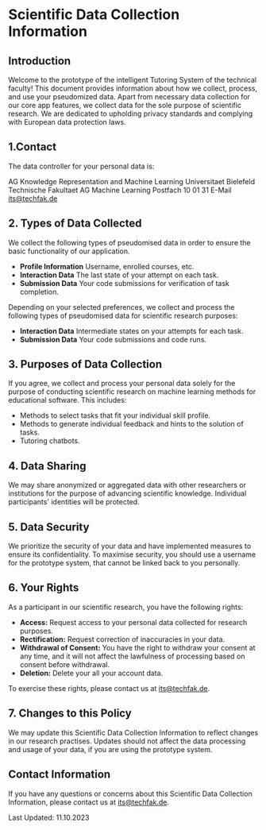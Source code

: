 # Scientific Data Collection Information

## Introduction

Welcome to the prototype of the intelligent Tutoring System of the technical faculty! This document provides information about how we collect, process, and use your pseudomized data. Apart from necessary data collection for our core app features, we collect data for the sole purpose of scientific research. We are dedicated to upholding privacy standards and complying with European data protection laws.

## 1.Contact

The data controller for your personal data is:

AG Knowledge Representation and Machine Learning
Universitaet Bielefeld
Technische Fakultaet
AG Machine Learning
Postfach 10 01 31
E-Mail [its@techfak.de](mailto:its@techfak.de)

## 2. Types of Data Collected

We collect the following types of pseudomised data in order to ensure the basic functionality of our application.

- **Profile Information** Username, enrolled courses, etc.
- **Interaction Data** The last state of your attempt on each task.
- **Submission Data** Your code submissions for verification of task completion.

Depending on your selected preferences, we collect and process the following types of pseudomised data for scientific research purposes:

- **Interaction Data** Intermediate states on your attempts for each task.
- **Submission Data** Your code submissions and code runs.

## 3. Purposes of Data Collection

If you agree, we collect and process your personal data solely for the purpose of conducting scientific research on machine learning methods for educational software. This includes:

- Methods to select tasks that fit your individual skill profile.
- Methods to generate individual feedback and hints to the solution of tasks.
- Tutoring chatbots.

## 4. Data Sharing

We may share anonymized or aggregated data with other researchers or institutions for the purpose of advancing scientific knowledge. Individual participants' identities will be protected.

## 5. Data Security

We prioritize the security of your data and have implemented measures to ensure its confidentiality. To maximise security, you should use a username for the prototype system, that cannot be linked back to you personally. 

## 6. Your Rights

As a participant in our scientific research, you have the following rights:

- **Access:** Request access to your personal data collected for research purposes.
- **Rectification:** Request correction of inaccuracies in your data.
- **Withdrawal of Consent:** You have the right to withdraw your consent at any time, and it will not affect the lawfulness of processing based on consent before withdrawal.
- **Deletion:** Delete your all your account data. 

To exercise these rights, please contact us at [its@techfak.de](mailto:its@techfak.de).

## 7. Changes to this Policy

We may update this Scientific Data Collection Information to reflect changes in our research practises. Updates should not affect the data processing and usage of your data, if you are using the prototype system.

## Contact Information

If you have any questions or concerns about this Scientific Data Collection Information, please contact us at [its@techfak.de](mailto:its@techfak.de).

Last Updated: 11.10.2023
